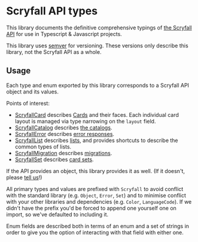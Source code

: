 # Scryfall API types

This library documents the definitive comprehensive typings of [the Scryfall API][api] for use in Typescript & Javascript projects.

This library uses [semver] for versioning. These versions only describe this library, not the Scryfall API as a whole.

## Usage

Each type and enum exported by this library corresponds to a Scryfall API object and its values.

Points of interest:

- [ScryfallCard](src/objects/Card/Card.ts) describes [Cards](https://scryfall.com/docs/api/cards) and their faces. Each individual card layout is managed via type narrowing on the `layout` field.
- [ScryfallCatalog](src/objects/Catalog/Catalog.ts) describes [the catalogs](https://scryfall.com/docs/api/catalogs).
- [ScryfallError](src/objects/Error/Error.ts) describes [error responses](https://scryfall.com/docs/api/errors).
- [ScryfallList](src/objects/List/List.ts) describes [lists](https://scryfall.com/docs/api/lists), and provides shortcuts to describe the common types of lists.
- [ScryfallMigration](src/objects/Migration/Migration.ts) describes [migrations](https://scryfall.com/docs/api/migrations).
- [ScryfallSet](src/objects/Set/Set.ts) describes [card sets](https://scryfall.com/docs/api/sets).

If the API provides an object, this library provides it as well. (If it doesn't, please [tell us][issues]!)

All primary types and values are prefixed with `Scryfall` to avoid conflict with the standard library (e.g. `Object`, `Error`, `Set`) and to minimise conflict with your other libraries and dependencies (e.g. `Color`, `LanguageCode`). If we didn't have the prefix you'd be forced to append one yourself one on import, so we've defaulted to including it.

Enum fields are described both in terms of an enum and a set of strings in order to give you the option of interacting with that field with either one.

[semver]: https://semver.org/
[api]: https://scryfall.com/docs/api
[issues]: https://github.com/scryfall/api-types/issues
